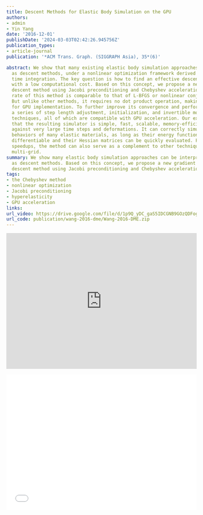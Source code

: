```yaml
---
title: Descent Methods for Elastic Body Simulation on the GPU
authors:
- admin
- Yin Yang
date: '2016-12-01'
publishDate: '2024-03-03T02:42:26.945756Z'
publication_types:
- article-journal
publication: '*ACM Trans. Graph. (SIGGRAPH Asia), 35*(6)'

abstract: We show that many existing elastic body simulation approaches can be interpreted
  as descent methods, under a nonlinear optimization framework derived from implicit
  time integration. The key question is how to find an effective descent direction
  with a low computational cost. Based on this concept, we propose a new gradient
  descent method using Jacobi preconditioning and Chebyshev acceleration. The convergence
  rate of this method is comparable to that of L-BFGS or nonlinear conjugate gradient.
  But unlike other methods, it requires no dot product operation, making it suitable
  for GPU implementation. To further improve its convergence and performance, we develop
  a series of step length adjustment, initialization, and invertible model conversion
  techniques, all of which are compatible with GPU acceleration. Our experiment shows
  that the resulting simulator is simple, fast, scalable, memory-efficient, and robust
  against very large time steps and deformations. It can correctly simulate the deformation
  behaviors of many elastic materials, as long as their energy functions are second-order
  differentiable and their Hessian matrices can be quickly evaluated. For additional
  speedups, the method can also serve as a complement to other techniques, such as
  multi-grid.
summary: We show many elastic body simulation approaches can be interpreted
  as descent methods. Based on this concept, we propose a new gradient
  descent method using Jacobi preconditioning and Chebyshev acceleration.
tags:
- the Chebyshev method
- nonlinear optimization
- Jacobi preconditioning
- hyperelasticity
- GPU acceleration
links:
url_video: https://drive.google.com/file/d/1p9Q_yDC_gaS5IDCGNB9GOzQDFogomnmM/view
url_code: publication/wang-2016-dme/Wang-2016-DME.zip
---
```


<p align="center">
<iframe width="100%" height="360" src="https://www.youtube.com/embed/qAF4EUeJTI4?si=3fF47hSjTTLLBoyq" title="YouTube video player" frameborder="0" allow="accelerometer; autoplay; clipboard-write; encrypted-media; gyroscope; picture-in-picture; web-share" allowfullscreen></iframe>
</p>
<p align="center">
<iframe width="100%" height="360" src="//player.bilibili.com/player.html?aid=255255479&bvid=BV1tY411J7w9&cid=563649251&p=1" scrolling="no" border="0" frameborder="no" framespacing="0" allowfullscreen="true"> </iframe>
</p>
